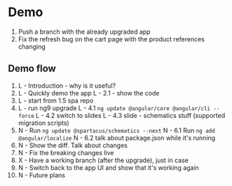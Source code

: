# Demo

1. Push a branch with the already upgraded app
2. Fix the refresh bug on the cart page with the product references changing

## Demo flow

1. L - Introduction - why is it useful?
2. L - Quickly demo the app
   L - 2.1 - show the code
3. L - start from 1.5 spa repo
4. L - run ng9 upgrade
   L - 4.1 `ng update @angular/core @angular/cli --force`
   L - 4.2 switch to slides
   L - 4.3 slide - schematics stuff (supported migration scripts)
5. N - Run `ng update @spartacus/schematics --next`
   N - 6.1 Run `ng add @angular/localize`
   N - 6.2 talk about package.json while it's running
6. N - Show the diff. Talk about changes
7. N - Fix the breaking changes live
8. X - Have a working branch (after the upgrade), just in case
9. N - Switch back to the app UI and show that it's working again
10. N - Future plans
